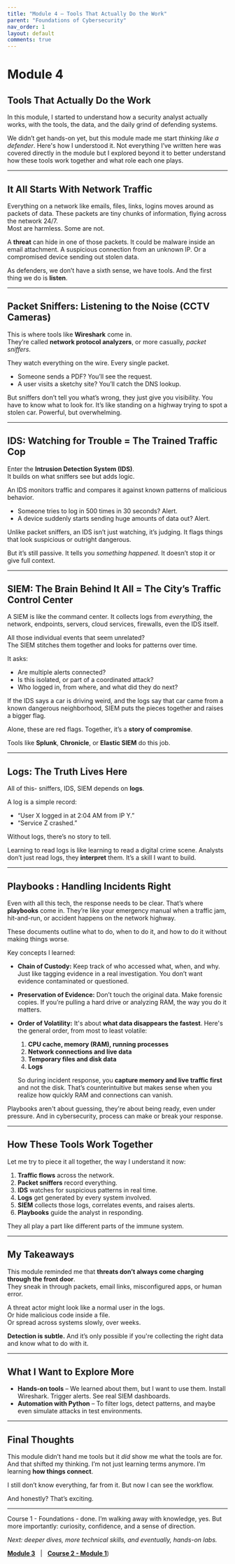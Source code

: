 ```yaml
---
title: "Module 4 – Tools That Actually Do the Work"
parent: "Foundations of Cybersecurity"
nav_order: 1
layout: default
comments: true
---
```

# Module 4

## Tools That Actually Do the Work

In this module, I started to understand how a security analyst actually works, with the tools, the data, and the daily grind of defending systems.

We didn’t get hands-on yet, but this module made me start *thinking like a defender*. Here's how I understood it.
Not everything I’ve written here was covered directly in the module but I explored beyond it to better understand how these tools work together and what role each one plays.

---

## It All Starts With Network Traffic

Everything on a network like emails, files, links, logins moves around as packets of data. These packets are tiny chunks of information, flying across the network 24/7.  
Most are harmless. Some are not.

A **threat** can hide in one of those packets. It could be malware inside an email attachment. A suspicious connection from an unknown IP. Or a compromised device sending out stolen data.

As defenders, we don’t have a sixth sense, we have tools. And the first thing we do is **listen**.

---

## Packet Sniffers: Listening to the Noise (CCTV Cameras)

This is where tools like **Wireshark** come in.  
They’re called **network protocol analyzers**, or more casually, *packet sniffers*.

They watch everything on the wire. Every single packet.

- Someone sends a PDF? You’ll see the request.
- A user visits a sketchy site? You’ll catch the DNS lookup.

But sniffers don’t tell you what’s wrong, they just give you visibility. You have to know what to look for. It’s like standing on a highway trying to spot a stolen car. Powerful, but overwhelming.

---

## IDS: Watching for Trouble = The Trained Traffic Cop

Enter the **Intrusion Detection System (IDS)**.  
It builds on what sniffers see but adds logic.

An IDS monitors traffic and compares it against known patterns of malicious behavior.

- Someone tries to log in 500 times in 30 seconds? Alert.
- A device suddenly starts sending huge amounts of data out? Alert.

Unlike packet sniffers, an IDS isn’t just watching, it’s judging. It flags things that look suspicious or outright dangerous.

But it’s still passive. It tells you *something happened*. It doesn’t stop it or give full context.

---

## SIEM: The Brain Behind It All = The City’s Traffic Control Center

A SIEM is like the command center. It collects logs from *everything*, the network, endpoints, servers, cloud services, firewalls, even the IDS itself.

All those individual events that seem unrelated?  
The SIEM stitches them together and looks for patterns over time.

 It asks:
- Are multiple alerts connected?
- Is this isolated, or part of a coordinated attack?
- Who logged in, from where, and what did they do next?

If the IDS says a car is driving weird, and the logs say that car came from a known dangerous neighborhood, SIEM puts the pieces together and raises a bigger flag.

Alone, these are red flags. Together, it’s a **story of compromise**.  

Tools like **Splunk**, **Chronicle**, or **Elastic SIEM** do this job. 

---

## Logs: The Truth Lives Here

All of this- sniffers, IDS, SIEM depends on **logs**. 

A log is a simple record:  
- “User X logged in at 2:04 AM from IP Y.”  
- “Service Z crashed.”  

Without logs, there’s no story to tell.  

Learning to read logs is like learning to read a digital crime scene. Analysts don’t just read logs, they **interpret** them. It’s a skill I want to build.

---

## Playbooks : Handling Incidents Right

Even with all this tech, the response needs to be clear. That’s where **playbooks** come in. They’re like your emergency manual when a traffic jam, hit-and-run, or accident happens on the network highway.

These documents outline what to do, when to do it, and how to do it without making things worse.

Key concepts I learned:

- **Chain of Custody:** Keep track of who accessed what, when, and why. Just like tagging evidence in a real investigation. You don’t want evidence contaminated or questioned.

- **Preservation of Evidence:** Don’t touch the original data. Make forensic copies. If you’re pulling a hard drive or analyzing RAM, the way you do it matters.

- **Order of Volatility:** It's about **what data disappears the fastest**.
  Here's the general order, from most to least volatile:
  1. **CPU cache, memory (RAM), running processes**  
  2. **Network connections and live data**  
  3. **Temporary files and disk data**  
  4. **Logs**

  So during incident response, you **capture memory and live traffic first** and not the disk. That’s counterintuitive but makes sense when you realize how quickly RAM and connections can vanish.

Playbooks aren't about guessing, they're about being ready, even under pressure. And in cybersecurity, process can make or break your response.


---

## How These Tools Work Together

Let me try to piece it all together, the way I understand it now:

1. **Traffic flows** across the network.
2. **Packet sniffers** record everything.
3. **IDS** watches for suspicious patterns in real time.
4. **Logs** get generated by every system involved.
5. **SIEM** collects those logs, correlates events, and raises alerts.
6. **Playbooks** guide the analyst in responding.

They all play a part like different parts of the immune system.

---

## My Takeaways

This module reminded me that **threats don’t always come charging through the front door**.  
They sneak in through packets, email links, misconfigured apps, or human error.

A threat actor might look like a normal user in the logs.  
Or hide malicious code inside a file.  
Or spread across systems slowly, over weeks.

**Detection is subtle.** And it’s only possible if you're collecting the right data and know what to do with it.

---

## What I Want to Explore More

- **Hands-on tools** – We learned about them, but I want to use them. Install Wireshark. Trigger alerts. See real SIEM dashboards.
- **Automation with Python** – To filter logs, detect patterns, and maybe even simulate attacks in test environments.

---

## Final Thoughts

This module didn’t hand me tools but it *did* show me what the tools are for.  
And that shifted my thinking. I’m not just learning terms anymore. I’m learning **how things connect**.

I still don’t know everything, far from it. But now I can see the workflow.

And honestly? That’s exciting.

---
Course 1 - Foundations - done. I’m walking away with knowledge, yes. But more importantly: curiosity, confidence, and a sense of direction.

*Next: deeper dives, more technical skills, and eventually, hands-on labs.*

[**Module 3**](./module-03.md)  &nbsp; | &nbsp;  [**Course 2 - Module 1**](/Play-It-Safe/module-01.md))
